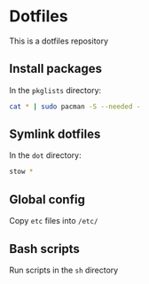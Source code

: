 # Dotfiles
This is a dotfiles repository

## Install packages
In the `pkglists` directory:
```sh
cat * | sudo pacman -S --needed -
```

## Symlink dotfiles
In the `dot` directory:
```sh
stow *
```

## Global config
Copy `etc` files into `/etc/`

## Bash scripts
Run scripts in the `sh` directory
